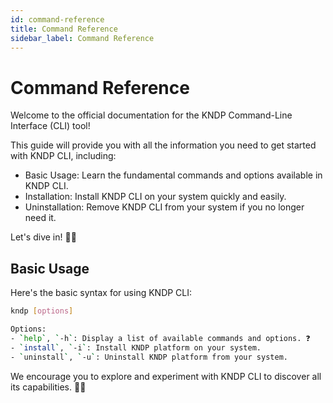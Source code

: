 ```yaml
---
id: command-reference
title: Command Reference
sidebar_label: Command Reference
---
```


# Command Reference

Welcome to the official documentation for the KNDP Command-Line Interface (CLI) tool!

This guide will provide you with all the information you need to get started with KNDP CLI, including:

- Basic Usage: Learn the fundamental commands and options available in KNDP CLI.
- Installation: Install KNDP CLI on your system quickly and easily.
- Uninstallation: Remove KNDP CLI from your system if you no longer need it.


Let's dive in! 🏊‍♀️

## Basic Usage

Here's the basic syntax for using KNDP CLI:

```bash
kndp [options] 

Options:
- `help`, `-h`: Display a list of available commands and options. ❓
- `install`, `-i`: Install KNDP platform on your system.
- `uninstall`, `-u`: Uninstall KNDP platform from your system.
```

We encourage you to explore and experiment with KNDP CLI to discover all its capabilities. 🧑‍💻